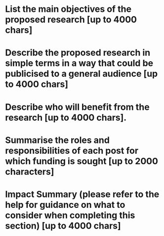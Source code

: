 # List the main objectives of the proposed research [up to 4000 chars]

# Describe the proposed research in simple terms in a way that could be publicised to a general audience [up to 4000 chars]

# Describe who will benefit from the research [up to 4000 chars].

# Summarise the roles and responsibilities of each post for which funding is sought [up to 2000 characters]

# Impact Summary (please refer to the help for guidance on what to consider when completing this section) [up to 4000 chars]



